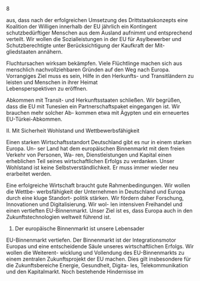  
8 
 
aus, dass nach der erfolgreichen Umsetzung des Drittstaatskonzepts eine Koalition der 
Willigen innerhalb der EU jährlich ein Kontingent schutzbedürftiger Menschen aus dem 
Ausland aufnimmt und entsprechend verteilt. Wir wollen die Sozialleistungen in der EU 
für Asylbewerber und Schutzberechtigte unter Berücksichtigung der Kaufkraft der Mit-
gliedstaaten annähern. 
 
Fluchtursachen wirksam bekämpfen. Viele Flüchtlinge machen sich aus menschlich 
nachvollziehbaren Gründen auf den Weg nach Europa. Vorrangiges Ziel muss es sein, 
Hilfe in den Herkunfts- und Transitländern zu leisten und Menschen in ihrer Heimat  
Lebensperspektiven zu eröffnen. 
 
Abkommen mit Transit- und Herkunftsstaaten schließen. Wir begrüßen, dass die EU 
mit Tunesien ein Partnerschaftspaket eingegangen ist. Wir brauchen mehr solcher Ab-
kommen etwa mit Ägypten und ein erneuertes EU-Türkei-Abkommen. 
 
 
II. Mit Sicherheit Wohlstand und Wettbewerbsfähigkeit 
 
Einen starken Wirtschaftsstandort Deutschland gibt es nur in einem starken Europa. Un-
ser Land hat dem europäischen Binnenmarkt mit dem freien Verkehr von Personen, Wa-
ren, Dienstleistungen und Kapital einen erheblichen Teil seines wirtschaftlichen Erfolgs 
zu verdanken. Unser Wohlstand ist keine Selbstverständlichkeit. Er muss immer wieder 
neu erarbeitet werden. 
 
Eine erfolgreiche Wirtschaft braucht gute Rahmenbedingungen. Wir wollen die Wettbe-
werbsfähigkeit der Unternehmen in Deutschland und Europa durch eine kluge Standort-
politik stärken. Wir fördern daher Forschung, Innovationen und Digitalisierung. Wir wol-
len intensiven Freihandel und einen vertieften EU-Binnenmarkt. Unser Ziel ist es, dass 
Europa auch in den Zukunftstechnologien weltweit führend ist. 
 
1. Der europäische Binnenmarkt ist unsere Lebensader 
 
EU-Binnenmarkt vertiefen. Der Binnenmarkt ist der Integrationsmotor Europas und 
eine entscheidende Säule unseres wirtschaftlichen Erfolgs. Wir wollen die Weiterent-
wicklung und Vollendung des EU-Binnenmarkts zu einem zentralen Zukunftsprojekt der 
EU machen. Dies gilt insbesondere für die Zukunftsbereiche Energie, Gesundheit, Digita-
les, Telekommunikation und den Kapitalmarkt. Noch bestehende Hindernisse im 
